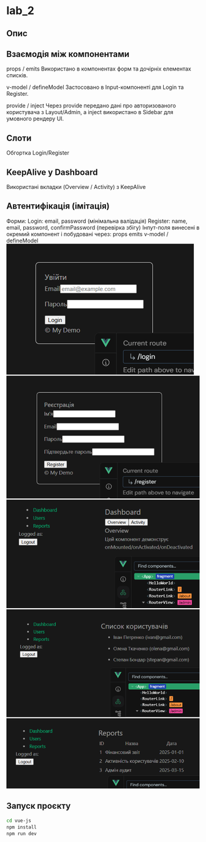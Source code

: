 # lab_2


## Опис
## Взаємодія між компонентами
props / emits
Використано в компонентах форм та дочірніх елементах списків.
 
v-model / defineModel
Застосовано в Input-компоненті для Login та Register.

provide / inject
Через provide передано дані про авторизованого користувача з Layout/Admin,
а inject використано в Sidebar для умовного рендеру UI.

## Слоти
Обгортка Login/Register

## KeepAlive у Dashboard
Використані вкладки (Overview / Activity) з KeepAlive

## Автентифікація (імітація)
Форми:
Login: email, password (мінімальна валідація)
Register: name, email, password, confirmPassword (перевірка збігу)
Інпут-поля винесені в окремий компонент і побудовані через:
props
emits
v-model / defineModel
![Login](lab_2/public/images/login.png)
![Register](lab_2/public/images/register.png)
![Dashboard](lab_2/public/images/dashboard.png)
![Users](lab_2/public/images/users.png)
![Reports](lab_2/public/images/reports.png)
## Запуск проєкту
```bash
cd vue-js
npm install
npm run dev
